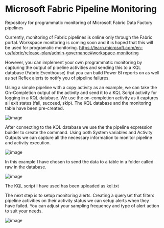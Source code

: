# Microsoft Fabric Pipeline Monitoring
Repository for programmatic monitoring of Microsoft Fabric Data Factory pipelines

Currently, monitoring of Fabric pipelines is online only through the Fabric portal. 
Workspace monitoring is coming soon and it is hoped that this will be used for programatic monitoring. 
https://learn.microsoft.com/en-us/fabric/release-plan/admin-governance#workspace-monitoring

However, you can implement your own programmatic monitoring by capturing the output of pipeline activities and sending this to a KQL database (Fabric Eventhouse) that you can build Power BI reports on as well as set Reflex alerts to notify you of pipeline failures. 

Using a simple pipeline with a copy activity as an example, we can take the On-Completion output of the activity and send it to a KQL Script activity for logging in a KQL database. We use the on-completion activity as it captures all exit states (fail, succeed, skip). The KQL database and the monitoring table have been pre-created. 

![image](https://github.com/user-attachments/assets/b3900f99-94d8-4eb5-a899-8175a60586ef)

After connecting to the KQL database we use the the pipeline expression builder to create the command. Using both System variables and Activity Outputs we can capture all the necessary information to monitor pipeline and activity execution. 

![image](https://github.com/user-attachments/assets/dc7a80ed-67a5-460e-a005-65d31344bd4d)

In this example I have chosen to send the data to a table in a folder called raw in the database. 

![image](https://github.com/user-attachments/assets/17674704-5925-411f-aa23-6e8ea3040bfe)

The KQL script I have used has been uploaded as kql.txt

The next step is to setup monitoring alerts. 
Creating a queryset that filters pipeline activities on their activity status we can setup alerts when they have failed. 
You can adjust your sampling frequency and type of alert action to suit your needs. 

![image](https://github.com/user-attachments/assets/d00eb76c-99b9-4c32-bfa9-0b35b05e3e71)
